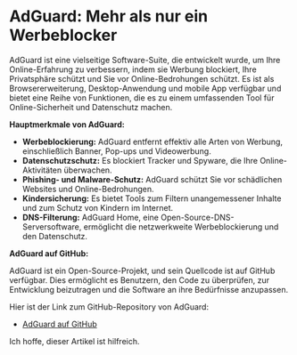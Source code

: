 # AdGuard: Mehr als nur ein Werbeblocker

AdGuard ist eine vielseitige Software-Suite, die entwickelt wurde, um Ihre Online-Erfahrung zu verbessern, indem sie Werbung blockiert, Ihre Privatsphäre schützt und Sie vor Online-Bedrohungen schützt. Es ist als Browsererweiterung, Desktop-Anwendung und mobile App verfügbar und bietet eine Reihe von Funktionen, die es zu einem umfassenden Tool für Online-Sicherheit und Datenschutz machen.

**Hauptmerkmale von AdGuard:**

* **Werbeblockierung:** AdGuard entfernt effektiv alle Arten von Werbung, einschließlich Banner, Pop-ups und Videowerbung.
* **Datenschutzschutz:** Es blockiert Tracker und Spyware, die Ihre Online-Aktivitäten überwachen.
* **Phishing- und Malware-Schutz:** AdGuard schützt Sie vor schädlichen Websites und Online-Bedrohungen.
* **Kindersicherung:** Es bietet Tools zum Filtern unangemessener Inhalte und zum Schutz von Kindern im Internet.
* **DNS-Filterung:** AdGuard Home, eine Open-Source-DNS-Serversoftware, ermöglicht die netzwerkweite Werbeblockierung und den Datenschutz.

**AdGuard auf GitHub:**

AdGuard ist ein Open-Source-Projekt, und sein Quellcode ist auf GitHub verfügbar. Dies ermöglicht es Benutzern, den Code zu überprüfen, zur Entwicklung beizutragen und die Software an ihre Bedürfnisse anzupassen.

Hier ist der Link zum GitHub-Repository von AdGuard:

* [AdGuard auf GitHub](https://github.com/AdguardTeam)

Ich hoffe, dieser Artikel ist hilfreich.